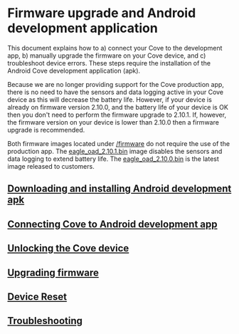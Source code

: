 # Firmware upgrade and Android development application

This document explains how to a) connect your Cove to the development app, b) manually upgrade the firmware on your Cove device, and c) troubleshoot device errors. These steps require the installation of the Android Cove development application (apk).

Because we are no longer providing support for the Cove production app, there is no need to have the sensors and data logging active in your Cove device as this will decrease the battery life. However, if your device is already on firmware version 2.10.0, and the battery life of your device is OK then you don't need to perform the firmware upgrade to 2.10.1. If, however, the firmware version on your device is lower than 2.10.0 then a firmware upgrade is recommended.

Both firmware images located under [/firmware](/firmware/) do not require the use of the production app. The [eagle_oad_2.10.1.bin](/firmware/eagle_oad_2.10.1.bin) image disables the sensors and data logging to extend battery life. The [eagle_oad_2.10.0.bin](/firmware/eagle_oad_2.10.0.bin) is the latest image released to customers.

## [Downloading and installing Android development apk](docs/download_install_apk.md)

## [Connecting Cove to Android development app](docs/connecting.md)

## [Unlocking the Cove device](docs/device_unlocking.md)

## [Upgrading firmware](docs/firmware_upgrade.md)

## [Device Reset](docs/device_reset.md)

## [Troubleshooting](docs/troubleshooting.md)
